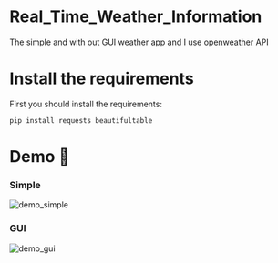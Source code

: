 # Real_Time_Weather_Information
The simple and with out GUI weather app and I use [openweather](https://openweathermap.org/) API 
# Install the requirements
First you should install the requirements:
```
pip install requests beautifultable
```
# Demo 🎉
### Simple
![demo_simple](https://user-images.githubusercontent.com/77124662/132121423-a36db532-985a-4487-9170-aac8b9788897.PNG)
### GUI
![demo_gui](https://user-images.githubusercontent.com/77124662/132121425-7c689577-e460-4f42-8864-1260ce4f25c8.PNG)


